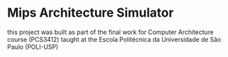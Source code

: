 # Mips Architecture Simulator

this project was built as part of the final work for Computer Architecture course (PCS3412) taught at the Escola Politécnica da Universidade de São Paulo (POLI-USP) 


